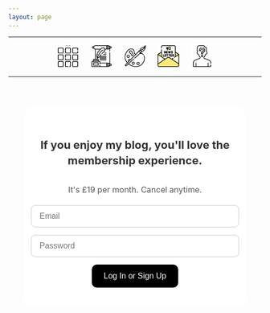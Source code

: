 ```yaml
---
layout: page
---
```

<center>
<hr width="100%" size="3">
<div class="container">
        <a href="https://ellisjalia.com"><img src="/assets/icons/menu-bw.png" style="width:43px;height:43px;justify-content:center;display:inline-block;border:1px;margin: 0px 8px;padding:2px;"/></a>
        <a href="https://ellisjalia.com/essays"><img src="/assets/icons/quill-bw.png" style="width:43px;height:43px;justify-content:center;display:inline-block;border:1px;margin: 0px 8px;padding:2px;"/></a>
        <a href="https://ellisjalia.com/art"><img src="/assets/icons/paint-palette-bw.png" style="width:43px;height:43px;justify-content:center;display:inline-block;border:1px;margin: 0px 8px;padding:2px;"/></a>
        <a href="https://ellisjalia.com/newsletter"><img src="/assets/icons/newsletter.png" style="width:43px;height:43px;justify-content:center;display:inline-block;border:1px;margin: 0px 8px;padding:2px;"/></a>
        <a href="https://ellisjalia.com/about"><img src="/assets/icons/unknown-bw.png" style="width:43px;height:43px;justify-content:center;display:inline-block;border:1px;margin: 0px 8px;padding:2px;"/></a>
 </div>
  <hr width="100%" size="3">
  </center>

<style>
  .form-container {
    background-color:rgb(255, 255, 255);
    padding: 30px;
    border-radius: 16px;
    max-width: 380px;
    margin: 60px auto;
    text-align: center;
  }

  .form-container h2 {
    margin-bottom: 8px;
    font-size: 22px;
    color: #333;
    line-height: 1.4;
  }

  .form-container p.subtext {
    font-size: 16px;
    color: #555;
    margin-bottom: 20px;
    font-weight: normal;
  }

  #login-form {
    display: flex;
    flex-direction: column;
    align-items: center;
    gap: 15px;
  }

  #login-form input {
    padding: 12px 16px;
    border-radius: 8px;
    border: 1px solid #ccc;
    width: 100%;
    font-size: 16px;
  }

  #login-form button {
    padding: 14px 24px;
    border-radius: 10px;
    border: none;
    background-color: black;
    color: white;
    font-size: 16px;
    cursor: pointer;
    transition: background-color 0.3s ease;
  }

  #login-form button:hover {background-color: #FEF9E7;
    background-color: tomato;
  }
</style>

<div class="form-container">
  <h2>If you enjoy my blog, you'll love the membership experience.<h2>
  <p class="subtext">It's £19 per month. Cancel anytime.</p>

  <form id="login-form">
    <input type="email" id="email" placeholder="Email" required>
    <input type="password" id="password" placeholder="Password" required>
    <button type="submit">Log In or Sign Up</button>
  </form>

<script>
  document.getElementById("login-form").addEventListener("submit", async (e) => {
    e.preventDefault();
    const email = document.getElementById("email").value;
    const pass = document.getElementById("password").value;

    try {
      await firebase.auth().signInWithEmailAndPassword(email, pass);
      alert("Logged in!");
      window.location.href = "/premium.html";
    } catch (err) {
      if (err.code === 'auth/user-not-found') {
        try {
          await firebase.auth().createUserWithEmailAndPassword(email, pass);
          alert("Signed up and logged in!");
          window.location.href = "/premium.html";
        } catch (signupErr) {
          alert("Sign-up error: " + signupErr.message);
        }
      } else {
        alert("Error: " + err.message);
      }
    }
  });
</script>